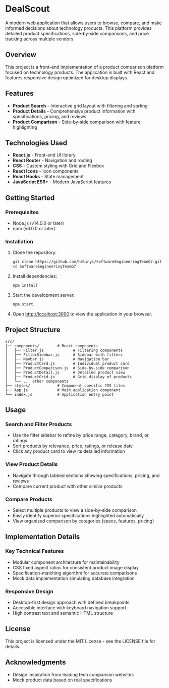 #  DealScout

A modern web application that allows users to browse, compare, and make informed decisions about technology products. This platform provides detailed product specifications, side-by-side comparisons, and price tracking across multiple vendors.

## Overview

This project is a front-end implementation of a product comparison platform focused on technology products. The application is built with React and features responsive design optimized for desktop displays.

## Features

- **Product Search** - Interactive grid layout with filtering and sorting
- **Product Details** - Comprehensive product information with specifications, pricing, and reviews
- **Product Comparison** - Side-by-side comparison with feature highlighting

## Technologies Used

- **React.js** - Front-end UI library
- **React Router** - Navigation and routing
- **CSS** - Custom styling with Grid and Flexbox
- **React Icons** - Icon components
- **React Hooks** - State management
- **JavaScript ES6+** - Modern JavaScript features

## Getting Started

### Prerequisites

- Node.js (v14.0.0 or later)
- npm (v6.0.0 or later)

### Installation

1. Clone the repository:
   ```bash
   git clone https://github.com/helinyi/SoftwareEngineeringTeamG7.git
   cd SoftwareEngineeringTeamG7
   ```

2. Install dependencies:
   ```bash
   npm install
   ```

3. Start the development server:
   ```bash
   npm start
   ```

4. Open [http://localhost:3000](http://localhost:3000) to view the application in your browser.

## Project Structure

```
src/
├── components/        # React components
│   ├── Filter.js             # Filtering components
│   ├── FilterSidebar.js      # Sidebar with filters
│   ├── Navbar.js             # Navigation bar
│   ├── ProductCard.js        # Individual product card
│   ├── ProductComparison.js  # Side-by-side comparison
│   ├── ProductDetail.js      # Detailed product view
│   ├── ProductGrid.js        # Grid display of products
│   └── ... other components
├── styles/            # Component-specific CSS files
├── App.js             # Main application component
└── index.js           # Application entry point
```

## Usage

### Search and Filter Products
- Use the filter sidebar to refine by price range, category, brand, or ratings
- Sort products by relevance, price, ratings, or release date
- Click any product card to view its detailed information

### View Product Details
- Navigate through tabbed sections showing specifications, pricing, and reviews
- Compare current product with other similar products

### Compare Products
- Select multiple products to view a side-by-side comparison
- Easily identify superior specifications highlighted automatically
- View organized comparison by categories (specs, features, pricing)

## Implementation Details

### Key Technical Features
- Modular component architecture for maintainability
- CSS fixed aspect ratios for consistent product image display
- Specification-matching algorithm for accurate comparisons
- Mock data implementation simulating database integration

### Responsive Design
- Desktop-first design approach with defined breakpoints
- Accessible interface with keyboard navigation support
- High contrast text and semantic HTML structure

## License

This project is licensed under the MIT License - see the LICENSE file for details.

## Acknowledgments

- Design inspiration from leading tech comparison websites
- Mock product data based on real specifications
